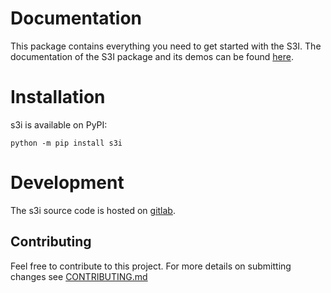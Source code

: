 # Documentation
This package contains everything you need to get started with the S3I. The documentation of the S3I package and its demos can be found [here](https://kwh40.pages.rwth-aachen.de/s3i/).

# Installation
s3i is available on PyPI:

```
python -m pip install s3i
```

# Development
The s3i source code is hosted on [gitlab](https://git.rwth-aachen.de/kwh40/s3i). 

## Contributing
Feel free to contribute to this project. For more details on submitting changes see [CONTRIBUTING.md](./CONTRIBUTING.md)